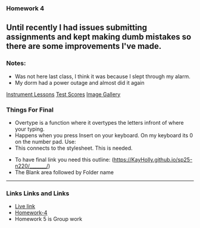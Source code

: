 ### Homework 4
Until recently I had issues submitting assignments and kept making dumb mistakes so there are some improvements I've made.
---
### Notes:
- Was not here last class, I think it was because I slept through my alarm. 
- My dorm had a power outage and almost did it again
<nav>
  <a href="index.html">Instrument Lessons</a>
  <a href="scores.html">Test Scores</a>
  <a href="gallery.html">Image Gallery</a>
</nav> 

### Things For Final 
- Overtype is a function where it overtypes the letters infront of where your typing. 
- Happens when you press Insert on your keyboard. On my keyboard its 0 on the number pad.
Use:
    <link rel="stylesheet" href="style.css">
- This connects to the stylesheet. This is needed. 

* To have final link you need this outline:
(https://KayHolly.github.io/sp25-n220/_______/)
* The Blank area followed by Folder name
---
### Links Links and Links
- [Live link](https://KayHolly.github.io/sp25-n220/)
- [Homework-4](https://KayHolly.github.io/sp25-n220/Homework-4/)
- Homework 5 is Group work